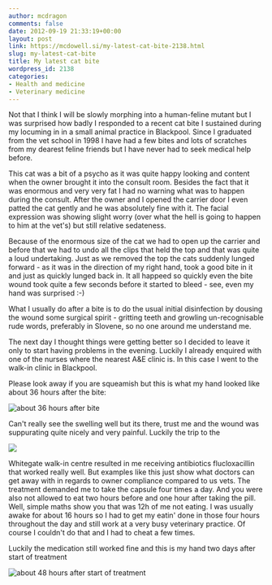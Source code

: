 ```yaml
---
author: mcdragon
comments: false
date: 2012-09-19 21:33:19+00:00
layout: post
link: https://mcdowell.si/my-latest-cat-bite-2138.html
slug: my-latest-cat-bite
title: My latest cat bite
wordpress_id: 2138
categories:
- Health and medicine
- Veterinary medicine
---
```


Not that I think I will be slowly morphing into a human-feline mutant but I was surprised how badly I responded to a recent cat bite I sustained during my locuming in in a small animal practice in Blackpool. Since I graduated from the vet school in 1998 I have had a few bites and lots of scratches from my dearest feline friends but I have never had to seek medical help before.

This cat was a bit of a psycho as it was quite happy looking and content when the owner brought it into the consult room. Besides the fact that it was enormous and very very fat I had no warning what was to happen during the consult. After the owner and I opened the carrier door I even patted the cat gently and he was absolutely fine with it. The facial expression was showing slight worry (over what the hell is going to happen to him at the vet's) but still relative sedateness.

Because of the enormous size of the cat we had to open up the carrier and before that we had to undo all the clips that held the top and that was quite a loud undertaking. Just as we removed the top the cats suddenly lunged forward - as it was in the direction of my right hand, took a good bite in it and just as quickly lunged back in. It all happeed so quickly even the bite wound took quite a few seconds before it started to bleed - see, even my hand was surprised :-)

What I usually do after a bite is to do the usual initial disinfection by dousing the wound some surgical spirit - gritting teeth and growling un-recognisable rude words, preferably in Slovene, so no one around me understand me.

The next day I thought things were getting better so I decided to leave it only to start having problems in the evening. Luckily I already enquired with one of the nurses where the nearest A&E clinic is. In this case I went to the walk-in clinic in Blackpool.

Please look away if you are squeamish but this is what my hand looked like about 36 hours after the bite:

![](https://img.mcdowell.si/2012/09/2012-08-17-07.19.43-1.jpg "about 36 hours after bite")

Can't really see the swelling well but its there, trust me and the wound was suppurating quite nicely and very painful. Luckily the trip to the 

![](https://img.mcdowell.si/2012/09/2012-08-24-07.47.13-1.jpg)

Whitegate walk-in centre resulted in me receiving antibiotics flucloxacillin that worked really well. But examples like this just show what doctors can get away with in regards to owner compliance compared to us vets. The treatment demanded me to take the capsule four times a day. And you were also not allowed to eat two hours before and one hour after taking the pill. Well, simple maths show you that was 12h of me not eating. I was usually awake for about 16 hours so I had to get my eatin' done in those four hours throughout the day and still work at a very busy veterinary practice. Of course I couldn't do that and I had to cheat a few times.

Luckily the medication still worked fine and this is my hand two days after start of treatment

![](https://img.mcdowell.si/2012/09/2012-08-19-08.15.18-1.jpg "about 48 hours after start of treatment")
